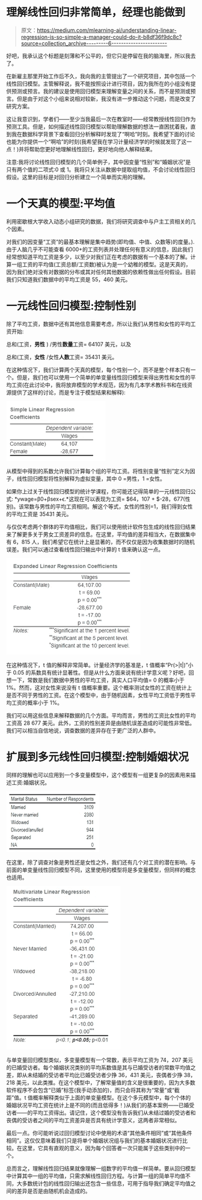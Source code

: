 # 理解线性回归非常简单，经理也能做到

> 原文：<https://medium.com/mlearning-ai/understanding-linear-regression-is-so-simple-a-manager-could-do-it-b8df36f9dc8c?source=collection_archive---------6----------------------->

好吧，我承认这个标题是刻薄和不公平的，但它只是停留在我的脑海里，所以我去了。

在新雇主那里开始工作后不久，我向我的主管提出了一个研究项目，其中包括一个线性回归模型。主管解释说，我不能按照设计进行项目，因为我所在的小组没有提供预测或预言。我的建议是使用回归模型来理解变量之间的关系，而不是预测或预言。但是由于对这个小组来说相对较新，我没有进一步推动这个问题，而是改变了研究方案。

这让我意识到，学者们——至少当我最后一次在教室时——经常教授线性回归作为预测工具。但是，如何描述线性回归模型以帮助理解数据的想法一直困扰着我，直到我在数据科学背景下查看回归分析解释时发现了“啊哈”时刻。我希望下面的讨论也能为你提供一个“啊哈”的时刻(我希望我在学习计量经济学的时候就发现了这一点！)并将帮助您更好地理解线性回归，更好地向他人解释结果。

注意:我将讨论线性回归模型的几个简单例子，其中因变量“性别”和“婚姻状况”是只有两个值的二项式:0 或 1。我将只关注从数据中提取组均值，不会讨论线性回归假设。这里的目标是对回归分析建立一个简单而实用的理解。

# 一个天真的模型:平均值

利用密歇根大学收入动态小组研究的数据，我们将研究调查中与户主工资相关的几个因素。

对我们的因变量“工资”的最基本理解是集中趋势(即均值、中值、众数等)的度量。).由于人脑几乎不可能查看 6000+的工资列表并处理任何有意义的信息，因此我们经常想知道平均工资是多少，以至少对我们正在考虑的数据有一个基本的了解。计算一组工资的平均值(工资总额/工资数)被认为是一个幼稚的模型。这是天真的，因为我们绝对没有对数据的分布或其对任何其他数据的依赖性做出任何假设。目前我们只知道我们数据中的平均工资是 55，460 美元。

# 一元线性回归模型:控制性别

除了平均工资，数据中还有其他信息需要考虑，所以让我们从男性和女性的平均工资开始:

总和(工资，**男性** ) /男性**数量**工资= 64107 美元，以及

总和(工资，**女性** /女性**人数**工资= 35431 美元。

在这种情况下，我们计算两个天真的模型，每个性别一个，而不是整个样本只有一个。但是，我们也可以使用一个简单的单变量线性回归模型来得出男性和女性的平均工资(在此讨论中，我将放弃模型的学术规范，因为有几本学术教科书和在线资源提供了这样的讨论，而是专注于模型结果和解释):

![](img/a595deac31b0bc01f9df47044ed734fa.png)

从模型中得到的系数允许我们计算每个组的平均工资。将性别变量“性别”定义为因子，线性回归模型将性别解释为虚拟变量，其中 0 =男性，1 =女性。

如果你上过关于线性回归模型的统计学课程，你可能还记得简单的一元线性回归公式: *ywage=β0+βsex+ϵ.*这现在可以表现为工资= $64，107 + $-28，677(性别)。该常数与男性的平均工资相同。解这个等式，女性的性别=1，我们得到女性的平均工资是 35431 美元。

与仅仅考虑两个群体的平均值相比，我们可以使用统计软件包生成的线性回归结果来了解更多关于男女工资差异的信息。在这里，平均值的差异相当大，在数据集中有 6，815 人，我们希望它在统计上是显著的，而不仅仅是因为收集数据时的随机误差。我们可以通过查看线性回归输出中计算的 t 值来确认这一点。

![](img/4f3189a04185b561998ffd0d3dc28e30.png)

在这种情况下，t 值的解释非常简单。计量经济学的基准是，t 值概率“Pr(>|t|)”小于 0.05 的系数具有统计显著性。但是从什么方面来说有统计学意义呢？好吧，回想一下，常数是我们数据中男性的平均工资，真实人口平均值= 0 的概率小于 1%。然而，这对女性来说没有 t 值概率重要。这个概率测试女性的工资在统计上是否不同于男性的工资。在这个模型中，由于随机因素，女性平均工资低于男性平均工资的概率小于 1%。

我们可以用这些信息来解释数据的几个方面。平均而言，男性的工资比女性的平均工资高 28 677 美元。此外，工资的性别差异是由随机误差造成的可能性非常低。我们可以相当自信地说，调查数据的差异存在于更广泛的人群中。

# 扩展到多元线性回归模型:控制婚姻状况

同样的理解也可以应用到一个多变量模型中，这个模型有一组更复杂的因素用来描述工资:婚姻状况。

![](img/5419519b3a874dda55f3636994ca2346.png)

在这里，除了调查对象是男性还是女性之外，我们还有几个对工资的潜在影响。与前面的单变量线性回归模型不同，这里使用的模型将是多变量模型，但同样的概念也适用。

![](img/415c1c1207442b749a759104d7e04cb5.png)

与单变量回归模型类似，多变量模型有一个常数，表示平均工资为 74，207 美元的已婚受访者。每个婚姻状况类别的平均系数值是其与已婚受访者的常数平均值之差，即从未结婚的受访者平均比已婚受访者少挣 36，431 美元，丧偶者少挣 38，218 美元，以此类推。在这个模型中，了解常量值的含义是很重要的，因为大多数软件程序不会包含“已婚”标签(我手动添加的)，而只会将其称为“常量”或“截距”值。t 值概率解释类似于上面的单变量模型。在这个多元模型中，每个个体的婚姻状况平均工资在统计上是不同的(而且低得多！)从我们的基本案例——已婚受访者——的平均工资得出。请记住，这个模型没有告诉我们从未结过婚的受访者和丧偶的受访者之间的平均工资差异是否具有统计学意义，这两者非常相似。

最后一点。你可能听说过回归模型讨论中使用的术语“其他条件相同”或“其他条件相同”。这仅仅意味着我们只是将单个婚姻状况组与我们的基本婚姻状况进行比较。在这里，它具有直观的意义，因为每个回答者一次只能属于这些类别中的一个。

总而言之，理解线性回归结果就像理解一组数字的平均值一样简单。要从回归模型中计算其中一组的平均值，只需求解线性回归方程。与计算一组的简单平均值不同，大多数统计包的线性回归输出还包含一些信息，可用于指导我们确定平均值之间的差异是否是由随机机会造成的。